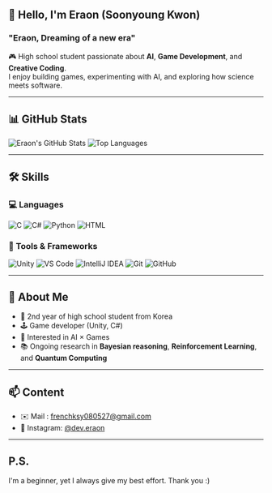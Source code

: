 <!-- eraon/eraon README.md -->

## 👋 Hello, I'm Eraon (Soonyoung Kwon)
### "Eraon, Dreaming of a new era"

🎮 High school student passionate about **AI**, **Game Development**, and **Creative Coding**.  
I enjoy building games, experimenting with AI, and exploring how science meets software.

---

## 📊 GitHub Stats
![Eraon's GitHub Stats](https://github-readme-stats.vercel.app/api?username=eraon&show_icons=true&theme=tokyonight)
![Top Languages](https://github-readme-stats.vercel.app/api/top-langs/?username=eraon&layout=compact&theme=tokyonight)

---

## 🛠 Skills
### 💻 Languages
![C](https://img.shields.io/badge/-C-A8B9CC?style=flat&logo=c&logoColor=white)
![C#](https://img.shields.io/badge/-C%23-239120?style=flat&logo=csharp&logoColor=white)
![Python](https://img.shields.io/badge/-Python-3776AB?style=flat&logo=python&logoColor=white)
![HTML](https://img.shields.io/badge/-HTML5-E34F26?style=flat&logo=html5&logoColor=white)

### 🧰 Tools & Frameworks
![Unity](https://img.shields.io/badge/-Unity-000000?style=flat&logo=unity&logoColor=white)
![VS Code](https://img.shields.io/badge/-VS%20Code-007ACC?style=flat&logo=visual-studio-code&logoColor=white)
![IntelliJ IDEA](https://img.shields.io/badge/-IntelliJ%20IDEA-000000?style=flat&logo=intellijidea&logoColor=white)
![Git](https://img.shields.io/badge/-Git-F05032?style=flat&logo=git&logoColor=white)
![GitHub](https://img.shields.io/badge/-GitHub-181717?style=flat&logo=github&logoColor=white)

---

## 🧠 About Me
- 🏫 2nd year of high school student from Korea  
- 🕹 Game developer (Unity, C#)  
- 🤖 Interested in AI × Games
- 📚 Ongoing research in **Bayesian reasoning**, **Reinforcement Learning**, and **Quantum Computing**

---

## 📫 Content
- ✉️ Mail : frenchksy080527@gmail.com
- 📸 Instagram: [@dev.eraon](https://instagram.com/dev.eraon)

---

## P.S.
I'm a beginner, yet I always give my best effort. Thank you :)
